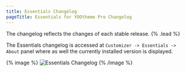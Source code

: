 ```yaml
---
title: Essentials Changelog
pageTitle: Essentials for YOOtheme Pro Changelog
---
```


The changelog reflects the changes of each stable release. {% .lead %}

The Essentials changelog is accessed at `Customizer -> Essentials -> About` panel where as well the currently installed version is displayed.

{% image %}
![Essentials Changelog](/assets/ytp/essentials-changelog.gif)
{% /image %}
